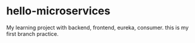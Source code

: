 # hello-microservices
My learning project with backend, frontend, eureka, consumer.
this is my first branch practice.
